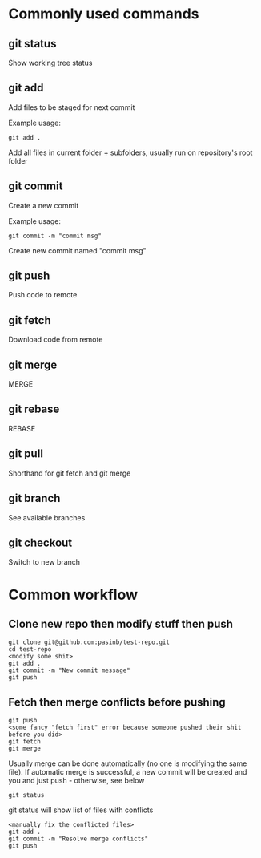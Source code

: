 # Commonly used commands

## git status

Show working tree status

## git add

Add files to be staged for next commit

Example usage:
```
git add .
```
Add all files in current folder + subfolders, usually run on repository's root folder

## git commit

Create a new commit

Example usage:
```
git commit -m "commit msg"
```
Create new commit named "commit msg"

## git push

Push code to remote

## git fetch

Download code from remote

## git merge

MERGE

## git rebase

REBASE

## git pull

Shorthand for git fetch and git merge

## git branch

See available branches

## git checkout

Switch to new branch

# Common workflow

## Clone new repo then modify stuff then push

```
git clone git@github.com:pasinb/test-repo.git
cd test-repo
<modify some shit>
git add .
git commit -m "New commit message"
git push
```

## Fetch then merge conflicts before pushing

```
git push
<some fancy "fetch first" error because someone pushed their shit before you did>
git fetch
git merge
```
Usually merge can be done automatically (no one is modifying the same file).
If automatic merge is successful, a new commit will be created and you and just push - otherwise, see below

```
git status
```
git status will show list of files with conflicts

```
<manually fix the conflicted files>
git add .
git commit -m "Resolve merge conflicts"
git push
```
